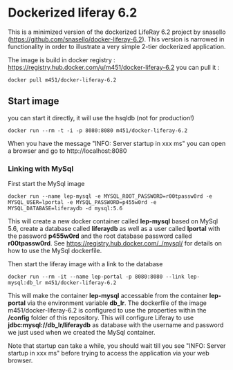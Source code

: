 Dockerized liferay 6.2
=============================

This is a minimized version of the dockerized LifeRay 6.2 project by snasello  (https://github.com/snasello/docker-liferay-6.2). This version is narrowed in functionality in order to illustrate a very simple 2-tier dockerized application.

The image is build in docker registry : https://registry.hub.docker.com/u/m451/docker-liferay-6.2
you can pull it :
```
docker pull m451/docker-liferay-6.2
```

## Start image
you can start it directly, it will use the hsqldb (not for production!)
```
docker run --rm -t -i -p 8080:8080 m451/docker-liferay-6.2 
```
When you have the message "INFO: Server startup in xxx ms" you can open a browser and go to http://localhost:8080

### Linking with MySql
First start the MySql image
```
docker run --name lep-mysql -e MYSQL_ROOT_PASSWORD=r00tpassw0rd -e MYSQL_USER=lportal -e MYSQL_PASSWORD=p455w0rd -e MYSQL_DATABASE=liferaydb -d mysql:5.6
```
This will create a new docker container called **lep-mysql** based on MySql 5.6, create a database called **liferaydb** as well as a user called **lportal** with the password **p455w0rd** and the root database password called **r00tpassw0rd**.
See https://registry.hub.docker.com/_/mysql/ for details on how to use the MySql dockerfile.

Then start the liferay image with a link to the database
```
docker run --rm -it --name lep-portal -p 8080:8080 --link lep-mysql:db_lr m451/docker-liferay-6.2
```

This will make the container **lep-mysql** accessable from the container **lep-portal** via the environment variable **db_lr**. The dockerfile of the image m451/docker-liferay-6.2 is configured to use the properties within the **/config** folder of this repository. This will configure Liferay to use **jdbc:mysql://db_lr/liferaydb** as database with the username and password we just used when we created the MySql container.

Note that startup can take a while, you should wait till you see "INFO: Server startup in xxx ms" before trying to access the application via your web browser.
